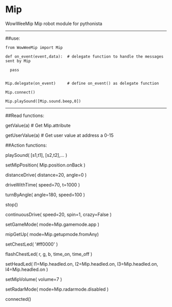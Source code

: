 # Mip

WowWeeMip Mip robot module for pythonista
_________________________________________
##use:


    from WowWeeMip import Mip

    def on_event(event,data):  # delegate function to handle the messages sent by Mip

      pass


    Mip.delegate(on_event)     # define on_event() as delegate function

    Mip.connect()

    Mip.playSound([Mip.sound.beep,0])

_________________________________________
##Read functions:

getValue(a)       # Get Mip.attribute

getUserValue(a)   # Get user value at address a 0-15



##Action functions:

playSound( [s1,t1], [s2,t2],... )

setMipPosition( Mip.position.onBack )

distanceDrive( distance=20, angle=0 )

driveWithTime( speed=70, t=1000 )

turnByAngle( angle=180, speed=100 )

stop()

continuousDrive( speed=20, spin=1, crazy=False )

setGameMode( mode=Mip.gamemode.app )

mipGetUp( mode=Mip.getupmode.fromAny)

setChestLed( '#ff0000' )

flashChestLed( r, g, b, time_on, time_off )

setHeadLed( l1=Mip.headled.on, l2=Mip.headled.on, l3=Mip.headled.on, l4=Mip.headled.on )

setMipVolume( volume=7 )

setRadarMode( mode=Mip.radarmode.disabled )

connected()
